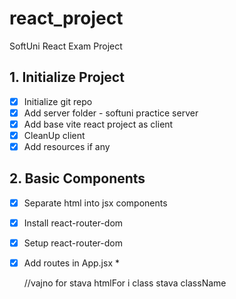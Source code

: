 # react_project
SoftUni React Exam Project


## 1. Initialize Project
- [x] Initialize git repo
- [x] Add server folder - softuni practice server
- [x] Add base vite react project as client
- [x] CleanUp client
- [x] Add resources if any

## 2. Basic Components
- [x] Separate html into jsx components 
- [x] Install react-router-dom
- [x] Setup react-router-dom
- [x] Add routes in App.jsx
    * 












    //vajno for stava htmlFor i class stava className